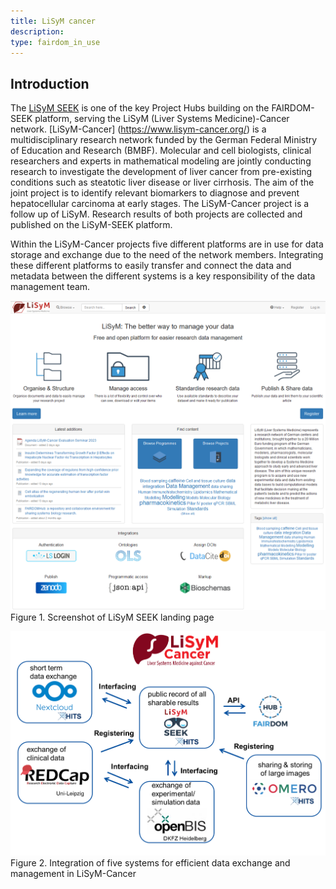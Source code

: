 ```yaml
---
title: LiSyM cancer
description: 
type: fairdom_in_use
---
```


## Introduction
The [LiSyM SEEK](https://seek.lisym.org/) is one of the key Project Hubs building on the FAIRDOM-SEEK platform, serving the LiSyM (Liver Systems Medicine)-Cancer network. [LiSyM-Cancer] (https://www.lisym-cancer.org/) is a multidisciplinary research network funded by the German Federal Ministry of Education and Research (BMBF). Molecular and cell biologists, clinical researchers and experts in mathematical modeling are jointly conducting research to investigate the development of liver cancer from pre-existing conditions such as steatotic liver disease or liver cirrhosis. The aim of the joint project is to identify relevant biomarkers to diagnose and prevent hepatocellular carcinoma at early stages. The LiSyM-Cancer project is a follow up of LiSyM. Research results of both projects are collected and published on the LiSyM-SEEK platform.

Within the LiSyM-Cancer projects five different platforms are in use for data storage and exchange due to the need of the network members. Integrating these different platforms to easily transfer and connect the data and metadata between the different systems is a key responsibility of the data management team.

![Lysim Front Page](images/fairdom_in_use/lysim-front-page.png)
Figure 1. Screenshot of LiSyM SEEK landing page

![Lysim Overview](images/fairdom_in_use/lysim-overview.png)
Figure 2. Integration of five systems for efficient data exchange and management in LiSyM-Cancer